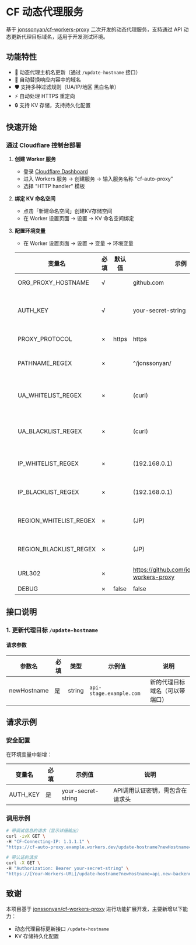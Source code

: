 # CF 动态代理服务

基于 [jonssonyan/cf-workers-proxy](https://github.com/jonssonyan/cf-workers-proxy) 二次开发的动态代理服务，支持通过 API 动态更新代理目标域名，适用于开发测试环境。

## 功能特性
- 🚀 动态代理主机名更新（通过 `/update-hostname` 接口）
- 🔄 自动替换响应内容中的域名
- 🛡️ 支持多种过滤规则（UA/IP/地区 黑白名单）
- ⚡ 自动处理 HTTPS 重定向
- 🔒 支持 KV 存储，支持持久化配置

## 快速开始
### 通过 Cloudflare 控制台部署
1. **创建 Worker 服务**
   - 登录 [Cloudflare Dashboard](https://dash.cloudflare.com)
   - 进入 Workers 服务 → 创建服务 → 输入服务名称 "cf-auto-proxy"
   - 选择 "HTTP handler" 模板

2. **绑定 KV 命名空间**
   - 点击「新建命名空间」创建KV存储空间
   - 在 Worker 设置页面 → 设置 → KV 命名空间绑定

3. **配置环境变量**
   - 在 Worker 设置页面 → 设置 → 变量 → 环境变量

    | 变量名                    | 必填  | 默认值   | 示例                                             | 备注                  |
    |------------------------|-----|-------|------------------------------------------------|---------------------|
    | ORG_PROXY_HOSTNAME     | √   |       | github.com                                     | 代理地址 hostname       |
    | AUTH_KEY               | √   |       | your-secret-string                             | API调用认证密钥，需包含在请求头 |
    | PROXY_PROTOCOL         | ×   | https | https                                          | 代理地址协议              |
    | PATHNAME_REGEX         | ×   |       | ^/jonssonyan/                                  | 代理地址路径正则表达式         |
    | UA_WHITELIST_REGEX     | ×   |       | (curl)                                         | User-Agent 白名单正则表达式 |
    | UA_BLACKLIST_REGEX     | ×   |       | (curl)                                         | User-Agent 黑名单正则表达式 |
    | IP_WHITELIST_REGEX     | ×   |       | (192.168.0.1)                                  | IP 白名单正则表达式         |
    | IP_BLACKLIST_REGEX     | ×   |       | (192.168.0.1)                                  | IP 黑名单正则表达式         |
    | REGION_WHITELIST_REGEX | ×   |       | (JP)                                           | 地区白名单正则表达式          |
    | REGION_BLACKLIST_REGEX | ×   |       | (JP)                                           | 地区黑名单正则表达式          |
    | URL302                 | ×   |       | https://github.com/jonssonyan/cf-workers-proxy | 302 跳转地址            |
    | DEBUG                  | ×   | false | false                                          | 开启调试                |

## 接口说明
### 1. 更新代理目标 `/update-hostname`

#### 请求参数
| 参数名        | 必填 | 类型     | 示例值                     | 说明             |
|-------------|----|--------|--------------------------|----------------|
| newHostname | 是  | string | `api-stage.example.com` | 新的代理目标域名（可以带端口） |

## 请求示例

### 安全配置
在环境变量中新增：

| 变量名     | 必填 | 示例值               | 说明                 |
|----------|----|--------------------|--------------------|
| AUTH_KEY | 是  | your-secret-string | API调用认证密钥，需包含在请求头 |

### 调用示例
```bash
# 带调试信息的请求（显示详细输出）
curl -ivX GET \
-H "CF-Connecting-IP: 1.1.1.1" \
"https://cf-auto-proxy.example.workers.dev/update-hostname?newHostname=backend.company.com"
```
```bash
# 带认证的请求
curl -X GET \
-H "Authorization: Bearer your-secret-string" \
"https://[Your-Workers-URL]/update-hostname?newHostname=api.new-backend.com"
```

## 致谢
本项目基于 [jonssonyan/cf-workers-proxy](https://github.com/jonssonyan/cf-workers-proxy) 进行功能扩展开发，主要新增以下能力：
- 动态代理目标更新接口 `/update-hostname`
- KV 存储持久化配置

